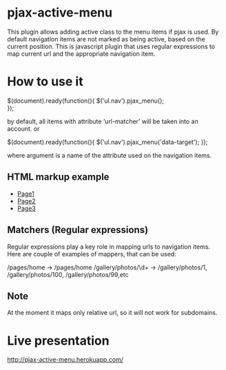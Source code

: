 pjax-active-menu
================
This plugin allows adding active class to the menu items if pjax is used.
By default navigation items are not marked as being active, based on the current position. 
This is javascript plugin that uses regular expressions to map current url and the appropriate navigation item.


How to use it
================
$(document).ready(function(){
$('ul.nav').pjax_menu();  
});


by default, all items with attribute ‘url-matcher’ will be taken into an account. 
or

$(document).ready(function(){
$('ul.nav').pjax_menu('data-target');
)};


where argument is a name of the attribute used on the navigation items. 


HTML markup example
-------------------
<ul class="nav navbar-nav">
					<li class="active"><a href="/?page=page1" data-target="\/\?page\=page1">Page1</a></li>
					<li><a href="/?page=page2" data-target="\/\?page\=page2">Page2</a></li>
					<li><a href="/?page=page3" data-target="\/\?page\=page3">Page3</a></li>
				</ul>
				


Matchers (Regular expressions)
-----------------

Regular expressions play a key role in mapping urls to navigation items. 
Here are couple of examples of mappers, that can be used:

\/pages/home ->  /pages/home
\/gallery/photos/\d+ ->  /gallery/photos/1, /gallery/photos/100, /gallery/photos/99,etc

				
Note
-----------------

At the moment it maps only relative url, so it will not work for subdomains.			
				
Live presentation
======================
http://pjax-active-menu.herokuapp.com/


